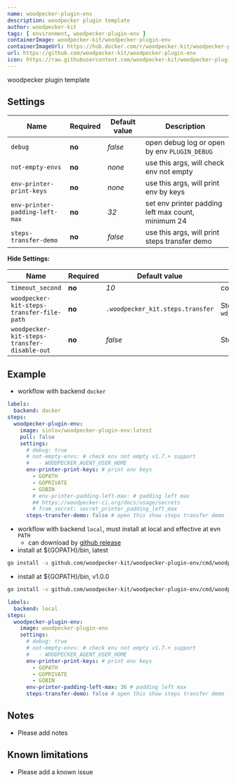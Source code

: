 ```yaml
---
name: woodpecker-plugin-env
description: woodpecker plugin template
author: woodpecker-kit
tags: [ environment, woodpecker-plugin-env ]
containerImage: woodpecker-kit/woodpecker-plugin-env
containerImageUrl: https://hub.docker.com/r/woodpecker-kit/woodpecker-plugin-env
url: https://github.com/woodpecker-kit/woodpecker-plugin-env
icon: https://raw.githubusercontent.com/woodpecker-kit/woodpecker-plugin-env/main/doc/logo.svg
---
```


woodpecker plugin template

## Settings

| Name                           | Required | Default value | Description                                        |
|--------------------------------|----------|---------------|----------------------------------------------------|
| `debug`                        | **no**   | *false*       | open debug log or open by env `PLUGIN_DEBUG`       |
| `not-empty-envs`               | **no**   | *none*        | use this args, will check env not empty            |
| `env-printer-print-keys`       | **no**   | *none*        | use this args, will print env by keys              |
| `env-printer-padding-left-max` | **no**   | *32*          | set env printer padding left max count, minimum 24 |
| `steps-transfer-demo`          | **no**   | *false*       | use this args, will print steps transfer demo      |

**Hide Settings:**

| Name                                        | Required | Default value                    | Description                                                                      |
|---------------------------------------------|----------|----------------------------------|----------------------------------------------------------------------------------|
| `timeout_second`                            | **no**   | *10*                             | command timeout setting by second                                                |
| `woodpecker-kit-steps-transfer-file-path`   | **no**   | `.woodpecker_kit.steps.transfer` | Steps transfer file path, default by `wd_steps_transfer.DefaultKitStepsFileName` |
| `woodpecker-kit-steps-transfer-disable-out` | **no**   | *false*                          | Steps transfer write disable out                                                 |

## Example

- workflow with backend `docker`

```yml
labels:
  backend: docker
steps:
  woodpecker-plugin-env:
    image: sinlov/woodpecker-plugin-env:latest
    pull: false
    settings:
      # debug: true
      # not-empty-envs: # check env not empty v1.7.+ support
      #   - WOODPECKER_AGENT_USER_HOME
      env-printer-print-keys: # print env keys
        - GOPATH
        - GOPRIVATE
        - GOBIN
        # env-printer-padding-left-max: # padding left max
        ## https://woodpecker-ci.org/docs/usage/secrets
        # from_secret: secret_printer_padding_left_max
      steps-transfer-demo: false # open this show steps transfer demo
```

- workflow with backend `local`, must install at local and effective at evn `PATH`
    - can download by [github release](https://github.com/woodpecker-kit/woodpecker-plugin-env/releases)
- install at ${GOPATH}/bin, latest

```bash
go install -a github.com/woodpecker-kit/woodpecker-plugin-env/cmd/woodpecker-plugin-env@latest
```

- install at ${GOPATH}/bin, v1.0.0

```bash
go install -v github.com/woodpecker-kit/woodpecker-plugin-env/cmd/woodpecker-plugin-env@v1.0.0
```

```yml
labels:
  backend: local
steps:
  woodpecker-plugin-env:
    image: woodpecker-plugin-env
    settings:
      # debug: true
      # not-empty-envs: # check env not empty v1.7.+ support
      #   - WOODPECKER_AGENT_USER_HOME
      env-printer-print-keys: # print env keys
        - GOPATH
        - GOPRIVATE
        - GOBIN
      env-printer-padding-left-max: 36 # padding left max
      steps-transfer-demo: false # open this show steps transfer demo
```

## Notes

- Please add notes

## Known limitations

- Please add a known issue
